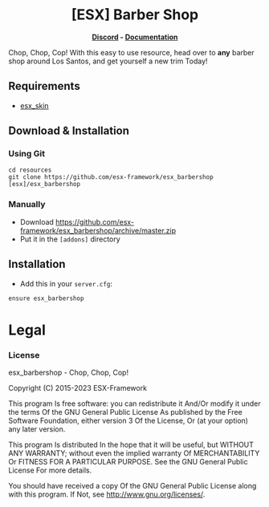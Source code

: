 <h1 align='center'>[ESX] Barber Shop</a></h1><p align='center'><b><a href='https://discord.esx-framework.org/'>Discord</a> - <a href='https://documentation.esx-framework.org/legacy/installation'>Documentation</a></b></h5>

Chop, Chop, Cop! With this easy to use resource, head over to **any** barber shop around Los Santos, and get yourself a new trim Today!

## Requirements
- [esx_skin](https://github.com/esx-frameworkg/esx_skin)

## Download & Installation

### Using Git
```
cd resources
git clone https://github.com/esx-framework/esx_barbershop [esx]/esx_barbershop
```

### Manually
- Download https://github.com/esx-framework/esx_barbershop/archive/master.zip
- Put it in the `[addons]` directory

## Installation
- Add this in your `server.cfg`:

```
ensure esx_barbershop
```

# Legal
### License
esx_barbershop - Chop, Chop, Cop!

Copyright (C) 2015-2023 ESX-Framework

This program Is free software: you can redistribute it And/Or modify it under the terms Of the GNU General Public License As published by the Free Software Foundation, either version 3 Of the License, Or (at your option) any later version.

This program Is distributed In the hope that it will be useful, but WITHOUT ANY WARRANTY; without even the implied warranty Of MERCHANTABILITY Or FITNESS FOR A PARTICULAR PURPOSE. See the GNU General Public License For more details.

You should have received a copy Of the GNU General Public License along with this program. If Not, see http://www.gnu.org/licenses/.
